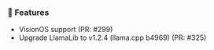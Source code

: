 ### 🚀 Features

- VisionOS support (PR: #299)
- Upgrade LlamaLib to v1.2.4 (llama.cpp b4969) (PR: #325)

